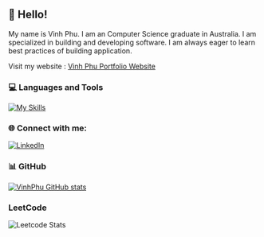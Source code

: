 ## 👋 Hello! 

My name is Vinh Phu. I am an Computer Science graduate in Australia. I am specialized in building and developing software. I am always eager to learn best practices of building application.

Visit my website : [Vinh Phu Portfolio Website](https://vinhphu.vercel.app/)


### 💻 Languages and Tools 

[![My Skills](https://skillicons.dev/icons?i=cs,dotnet,react,mysql,mongodb,docker)](https://skillicons.dev)

### 🌐 Connect with me:

[![LinkedIn](https://img.shields.io/badge/LinkedIn-%230077B5.svg?logo=linkedin&logoColor=white)](https://www.linkedin.com/in/vinhphuphan/)


### 📊 GitHub

[![VinhPhu GitHub stats](https://github-readme-stats.vercel.app/api?username=vinhphuphan&show_icons=true&icon_color=586069&text_color=586069&bg_color=fff&line_height=30&hide_title=true&title_color=0366d6)](https://github.com/anuraghazra/github-readme-stats)

### LeetCode

![Leetcode Stats](https://leetcard.jacoblin.cool/vinhphuphan)


